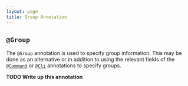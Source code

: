 ```yaml
---
layout: page
title: Group Annotation
---
```


## `@Group`

The `@Group` annotation is used to specify group information.  This may be done as an alternative or in addition to using the relevant fields of the [`@Command`](command.html) or [`@Cli`](cli.html) annotations to specify groups.

**TODO Write up this annotation**